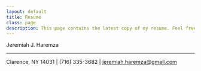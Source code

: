 ```yaml
---
layout: default
title: Resume
class: page
description: This page contains the latest copy of my resume. Feel free to download a copy.
---
```


Jeremiah J. Haremza

-------------------     ----------------------------

Clarence, NY 14031 | (716) 335-3682 | jeremiah.haremza@gmail.com
<span>
<a href="https://github.com/jharemza" class="fab fa-github" target="_blank">
</a>
</span>



